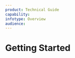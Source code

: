 ```yaml
---
product: Technical Guide
capability:
infotype: Overview
audience:
---
```


# Getting Started

